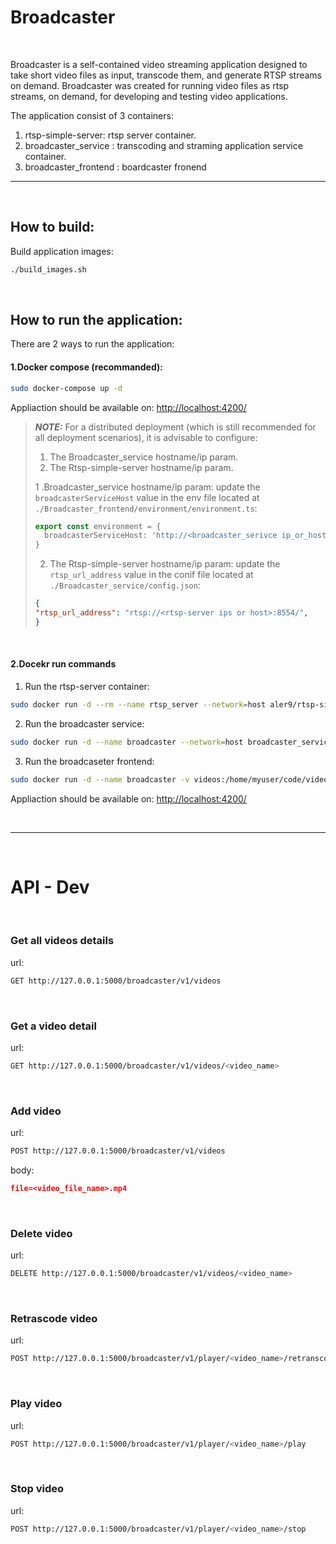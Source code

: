 # Broadcaster
&nbsp;
&nbsp;
&nbsp;

Broadcaster is a self-contained video streaming application designed to take short video files as input, transcode them, and generate RTSP streams on demand.
Broadcaster was created for running video files as rtsp streams, on demand, for developing and testing video applications. 
&nbsp;

The application consist of 3 containers:
1. rtsp-simple-server: rtsp server container.
2. broadcaster_service : transcoding and straming application service container.
3. broadcaster_frontend : boardcaster fronend

  *  *  *  *  *
&nbsp;
&nbsp;

## How to build:

Build application images:
```bash
./build_images.sh
```
&nbsp;


## How to run the application:
There are 2 ways to run the application:
&nbsp;

#### 1.Docker compose (recommanded):
  ```bash
  sudo docker-compose up -d
  ```
Appliaction should be available on:
[http://localhost:4200/](http://localhost:4200/)
&nbsp;
&nbsp;
&nbsp;

> **_NOTE:_**
For a distributed deployment (which is still recommended for all deployment scenarios), it is advisable to configure:
>  1. The Broadcaster_service hostname/ip param.
>  2. The Rtsp-simple-server hostname/ip param.
>     &nbsp;
> 
> 1 .Broadcaster_service hostname/ip param: update the `broadcasterServiceHost` value in the env file located at `./Broadcaster_frontend/environment/environment.ts`:
> 
>   ```ts
> export const environment = {
>     broadcasterServiceHost: 'http://<broadcaster_serivce ip_or_host>:5000',
>   }
>  ```
>
> 2. The Rtsp-simple-server hostname/ip param: update the `rtsp_url_address` value in the conif file located at `./Broadcaster_service/config.json`:
>
>  ```json
>{
>  "rtsp_url_address": "rtsp://<rtsp-server ips or host>:8554/",
>}
>  ```

&nbsp;
#### 2.Docekr run commands
1. Run the rtsp-server container:
  ```bash
  sudo docker run -d --rm --name rtsp_server --network=host aler9/rtsp-simple-server`
  ```
2. Run the broadcaster service:
  ```bash
  sudo docker run -d --name broadcaster --network=host broadcaster_service
  ```
3. Run the broadcaseter frontend:
  ```bash
  sudo docker run -d --name broadcaster -v videos:/home/myuser/code/videos --network=host broadcaster_service
  ```
Appliaction should be available on:
[http://localhost:4200/](http://localhost:4200/)

&nbsp;
  *  *  *  *  *

&nbsp; 
&nbsp;
# API - Dev
&nbsp;
&nbsp;
### Get all videos details
url:
  ```bash
  GET http://127.0.0.1:5000/broadcaster/v1/videos
  ```
&nbsp;

### Get a video detail
url:
  ```bash
  GET http://127.0.0.1:5000/broadcaster/v1/videos/<video_name>
  ```
&nbsp;

### Add video
url:
  ```bash
  POST http://127.0.0.1:5000/broadcaster/v1/videos
  ```
body:
  ```json
file=<video_file_name>.mp4
  ```
&nbsp;

### Delete video
url:
  ```bash
  DELETE http://127.0.0.1:5000/broadcaster/v1/videos/<video_name>
  ```
&nbsp;

### Retrascode video
url:
  ```bash
  POST http://127.0.0.1:5000/broadcaster/v1/player/<video_name>/retranscode
  ```
&nbsp;

### Play video
url:
  ```bash
  POST http://127.0.0.1:5000/broadcaster/v1/player/<video_name>/play
  ```
&nbsp;

### Stop video
url:
  ```bash
  POST http://127.0.0.1:5000/broadcaster/v1/player/<video_name>/stop
  ```


